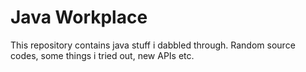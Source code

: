 # Java Workplace

This repository contains java stuff i dabbled through. Random source codes, some things i tried out, new APIs etc.
